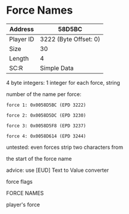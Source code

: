 
#  Force Names
Address   | 58D5BC
----------|-------------
Player ID | 3222 (Byte Offset: 0)
Size 	  | 30
Length 	  | 4
SC:R      | Simple Data

4 byte integers: 1 integer for each force, string
number of the name per force:
	force 1: 0x0058D5BC (EPD 3222)
	force 2: 0x0058D5DC (EPD 3230)
	force 3: 0x0058D5F8 (EPD 3237)
	force 4: 0x0058D614 (EPD 3244)

untested: even forces strip two characters from
the start of the force name

advice: use [EUD] Text to Value converter

force flags
FORCE NAMES
player's force
